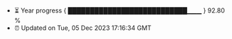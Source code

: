 - ⏳ Year progress { ███████████████████████████▁▁▁ } 92.80 %
- ⏰ Updated on Tue, 05 Dec 2023 17:16:34 GMT

